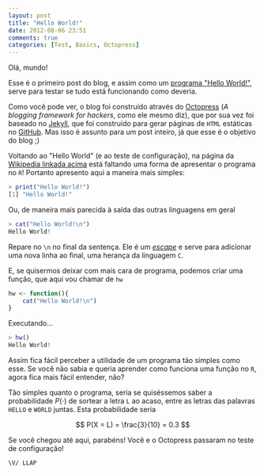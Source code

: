 ```yaml
---
layout: post
title: "Hello World!"
date: 2012-08-06 23:51
comments: true
categories: [Test, Basics, Octopress]
---
```


Olá, mundo!

Esse é o primeiro post do blog, e assim como um [programa "Hello World!"](http://pt.wikipedia.org/wiki/Programa_Ol%C3%A1_Mundo), serve para testar se tudo está funcionando como deveria.

Como você pode ver, o blog foi construído através do [Octopress](http://octopress.org) (*A blogging framework for hackers*, como ele mesmo diz), que por sua vez foi baseado no [Jekyll](https://github.com/mojombo/jekyll/), que foi construído para gerar páginas de `HTML` estáticas no [GitHub](https://github.com). Mas isso é assunto para um post inteiro, já que esse é o objetivo do blog ;)

<!-- more -->

Voltando ao "Hello World" (e ao teste de configuração), na página da [Wikipedia linkada acima](http://pt.wikipedia.org/wiki/Programa_Ol%C3%A1_Mundo) está faltando uma forma de apresentar o programa no `R`! Portanto apresento aqui a maneira mais simples:

``` r
> print("Hello World!")
[1] "Hello World!"
```
Ou, de maneira mais parecida à saída das outras linguagens em geral

``` r
> cat("Hello World!\n")
Hello World!
```

Repare no `\n` no final da sentença. Ele é um [*escape*](http://en.wikipedia.org/wiki/Escape_character) e serve para adicionar uma nova linha ao final, uma herança da linguagem `C`.

E, se quisermos deixar com mais cara de programa, podemos criar uma função, que aqui vou chamar de `hw`

``` r Função para imprimir "Hello World" na tela
hw <- function(){
    cat("Hello World!\n")
}
```

Executando...

``` r
> hw()
Hello World!
```

Assim fica fácil perceber a utilidade de um programa tão simples como esse. Se você não sabia e queria aprender como funciona uma função no `R`, agora fica mais fácil entender, não?

Tão simples quanto o programa, seria se quiséssemos saber a probabilidade $P(\cdot)$ de sortear a letra `L` ao acaso, entre as letras das palavras `HELLO` e `WORLD` juntas. Esta probabilidade seria

$$
P(X = L) = \frac{3}{10} = 0.3
$$

Se você chegou até aqui, parabéns! Você e o Octopress passaram no teste de configuração!

`\V/ LLAP`